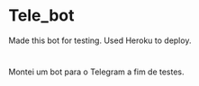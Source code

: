 # Tele_bot
Made this bot for testing.
Used Heroku to deploy.
#
Montei um bot para o Telegram a fim de testes.
